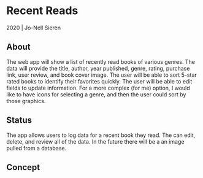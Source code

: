 # Recent Reads
2020 | Jo-Nell Sieren

## About
The web app will show a list of recently read books of various genres.  The data will provide the title, author, year published, genre, rating, purchase link, user review, and book cover image.  The user will be able to sort 5-star rated books to identify their favorites quickly. The user will be able to edit fields to update information. For a more complex (for me) option, I would like to have icons for selecting a genre, and then the user could sort by those graphics.

## Status
The app allows users to log data for a recent book they read. The can edit, delete, and review all of the data. In the future there will be a an image pulled from a database.

## Concept

